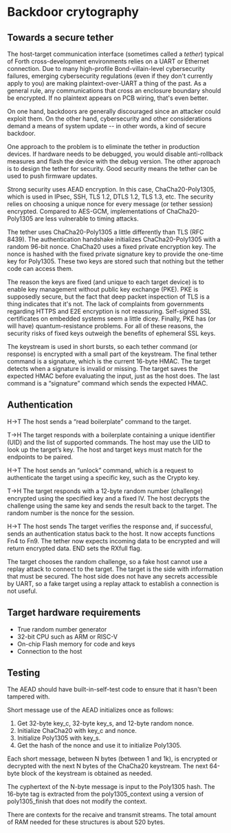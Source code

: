 # Backdoor crytography

## Towards a secure tether

The host-target communication interface (sometimes called a *tether*) typical of Forth cross-development environments relies on a UART or Ethernet connection. Due to many high-profile Bond-villain-level cybersecurity failures, emerging cybersecurity regulations (even if they don't currently apply to you) are making plaintext-over-UART a thing of the past. As a general rule, any communications that cross an enclosure boundary should be encrypted. If no plaintext appears on PCB wiring, that's even better.

On one hand, backdoors are generally discouraged since an attacker could exploit them. On the other hand, cybersecurity and other considerations demand a means of system update -- in other words, a kind of secure backdoor.

One approach to the problem is to eliminate the tether in production devices. If hardware needs to be debugged, you would disable anti-rollback measures and flash the device with the debug version. The other approach is to design the tether for security. Good security means the tether can be used to push firmware updates.

Strong security uses AEAD encryption. In this case, ChaCha20-Poly1305, which is used in IPsec, SSH, TLS 1.2, DTLS 1.2, TLS 1.3, etc. The security relies on choosing a unique nonce for every message (or tether session) encrypted. Compared to AES-GCM, implementations of ChaCha20-Poly1305 are less vulnerable to timing attacks.

The tether uses ChaCha20-Poly1305 a little differently than TLS (RFC 8439). The authentication handshake initializes ChaCha20-Poly1305 with a random 96-bit nonce. ChaCha20 uses a fixed private encryption key. The nonce is hashed with the fixed private signature key to provide the one-time key for Poly1305. These two keys are stored such that nothing but the tether code can access them.

The reason the keys are fixed (and unique to each target device) is to enable key management without public key exchange (PKE). PKE is supposedly secure, but the fact that deep packet inspection of TLS is a thing indicates that it's not. The lack of complaints from governments regarding HTTPS and E2E encryption is not reassuring. Self-signed SSL certificates on embedded systems seem a little dicey. Finally, PKE has (or will have) quantum-resistance problems. For all of these reasons, the security risks of fixed keys outweigh the benefits of ephemeral SSL keys.

The keystream is used in short bursts, so each tether command (or response) is encrypted with a small part of the keystream. The final tether command is a signature, which is the current 16-byte HMAC. The target detects when a signature is invalid or missing. The target saves the expected HMAC before evaluating the input, just as the host does. The last command is a “signature” command which sends the expected HMAC.

## Authentication

H→T	The host sends a “read boilerplate” command to the target.

T→H	The target responds with a boilerplate containing a unique identifier (UID) and the list of supported commands. The host may use the UID to look up the target’s key. The host and target keys must match for the endpoints to be paired.

H→T	The host sends an “unlock” command, which is a request to authenticate the target using a specific key, such as the Crypto key.

T→H	The target responds with a 12-byte random number (challenge) encrypted using the specified key and a fixed IV. The host decrypts the challenge using the same key and sends the result back to the target. The random number is the nonce for the session.

H→T	The host sends The target verifies the response and, if successful, sends an authentication status back to the host. It now accepts functions Fn4 to Fn9. The tether now expects incoming data to be encrypted and will return encrypted data. END sets the RXfull flag.

The target chooses the random challenge, so a fake host cannot use a replay attack to connect to the target. The target is the side with information that must be secured. The host side does not have any secrets accessible by UART, so a fake target using a replay attack to establish a connection is not useful.

## Target hardware requirements

* True random number generator
* 32-bit CPU such as ARM or RISC-V
* On-chip Flash memory for code and keys
* Connection to the host

## Testing

The AEAD should have built-in-self-test code to ensure that it hasn't been tampered with.

Short message use of the AEAD initializes once as follows:

1. Get 32-byte key_c, 32-byte key_s, and 12-byte random nonce.
2. Initialize ChaCha20 with key_c and nonce.
3. Initialize Poly1305 with key_s.
4. Get the hash of the nonce and use it to initialize Poly1305.

Each short message, between N bytes (between 1 and 1k), is encrypted or decrypted with the next N bytes of the ChaCha20 keystream. The next 64-byte block of the keystream is obtained as needed.

The cyphertext of the N-byte message is input to the Poly1305 hash. The 16-byte tag is extracted from the poly1305_context using a version of poly1305_finish that does not modify the context.

There are contexts for the recaive and transmit streams. The total amount of RAM needed for these structures is about 520 bytes.
